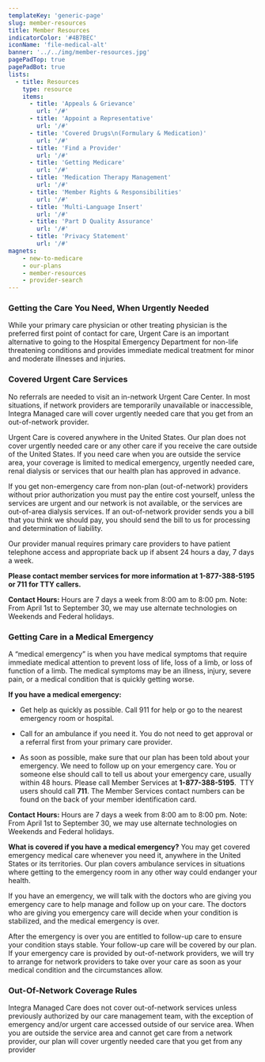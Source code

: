 ```yaml
---
templateKey: 'generic-page'
slug: member-resources
title: Member Resources
indicatorColor: '#4B7BEC'
iconName: 'file-medical-alt'
banner: '../../img/member-resources.jpg'
pagePadTop: true
pagePadBot: true
lists:
  - title: Resources
    type: resource
    items: 
      - title: 'Appeals & Grievance'
        url: '/#'
      - title: 'Appoint a Representative'
        url: '/#'
      - title: 'Covered Drugs\n(Formulary & Medication)'
        url: '/#'
      - title: 'Find a Provider'
        url: '/#'
      - title: 'Getting Medicare'
        url: '/#'
      - title: 'Medication Therapy Management'
        url: '/#'
      - title: 'Member Rights & Responsibilities'
        url: '/#'
      - title: 'Multi-Language Insert'
        url: '/#'
      - title: 'Part D Quality Assurance'
        url: '/#'
      - title: 'Privacy Statement'
        url: '/#'
magnets:
    - new-to-medicare
    - our-plans
    - member-resources
    - provider-search
---
```

### Getting the Care You Need, When Urgently Needed
While your primary care physician or other treating physician is the preferred first point of contact for care, Urgent Care is an important alternative to going to the Hospital Emergency Department for non-life threatening conditions and provides immediate medical treatment for minor and moderate illnesses and injuries.

### Covered Urgent Care Services
No referrals are needed to visit an in-network Urgent Care Center. In most situations, if network providers are temporarily unavailable or inaccessible, Integra Managed care will cover urgently needed care that you get from an out-of-network provider.

Urgent Care is covered anywhere in the United States. Our plan does not cover urgently needed care or any other care if you receive the care outside of the United States. If you need care when you are outside the service area, your coverage is limited to medical emergency, urgently needed care, renal dialysis or services that our health plan has approved in advance.

If you get non-emergency care from non-plan (out-of-network) providers without prior authorization you must pay the entire cost yourself, unless the services are urgent and our network is not available, or the services are out-of-area dialysis services. If an out-of-network provider sends you a bill that you think we should pay, you should send the bill to us for processing and determination of liability.

Our provider manual requires primary care providers to have patient telephone access and appropriate back up if absent 24 hours a day, 7 days a week.

**Please contact member services for more information at 1-877-388-5195 or 711 for TTY callers.**

**Contact Hours:** Hours are 7 days a week from 8:00 am to 8:00 pm. Note: From April 1st to September 30, we may use alternate technologies on Weekends and Federal holidays.

### Getting Care in a Medical Emergency
A “medical emergency” is when you have medical symptoms that require immediate medical attention to prevent loss of life, loss of a limb, or loss of function of a limb. The medical symptoms may be an illness, injury, severe pain, or a medical condition that is quickly getting worse.

**If you have a medical emergency:**

* Get help as quickly as possible. Call 911 for help or go to the nearest emergency room or hospital.

* Call for an ambulance if you need it. You do not need to get approval or a referral first from your primary care provider.

* As soon as possible, make sure that our plan has been told about your emergency. We need to follow up on your emergency care. You or someone else should call to tell us about your emergency care, usually within 48 hours. Please call Member Services at **1-877-388-5195**.  TTY users should call **711**. The Member Services contact numbers can be found on the back of your member identification card.

**Contact Hours:** Hours are 7 days a week from 8:00 am to 8:00 pm. Note: From April 1st  to September 30, we may use alternate technologies on Weekends and Federal holidays.

**What is covered if you have a medical emergency?**
You may get covered emergency medical care whenever you need it, anywhere in the United States or its territories. Our plan covers ambulance services in situations where getting to the emergency room in any other way could endanger your health.

If you have an emergency, we will talk with the doctors who are giving you emergency care to help manage and follow up on your care. The doctors who are giving you emergency care will decide when your condition is stabilized, and the medical emergency is over.

After the emergency is over you are entitled to follow-up care to ensure your condition stays stable. Your follow-up care will be covered by our plan. If your emergency care is provided by out-of-network providers, we will try to arrange for network providers to take over your care as soon as your medical condition and the circumstances allow.

### Out-Of-Network Coverage Rules
Integra Managed Care does not cover out-of-network services unless previously authorized by our care management team, with the exception of emergency and/or urgent care accessed outside of our service area. When you are outside the service area and cannot get care from a network provider, our plan will cover urgently needed care that you get from any provider